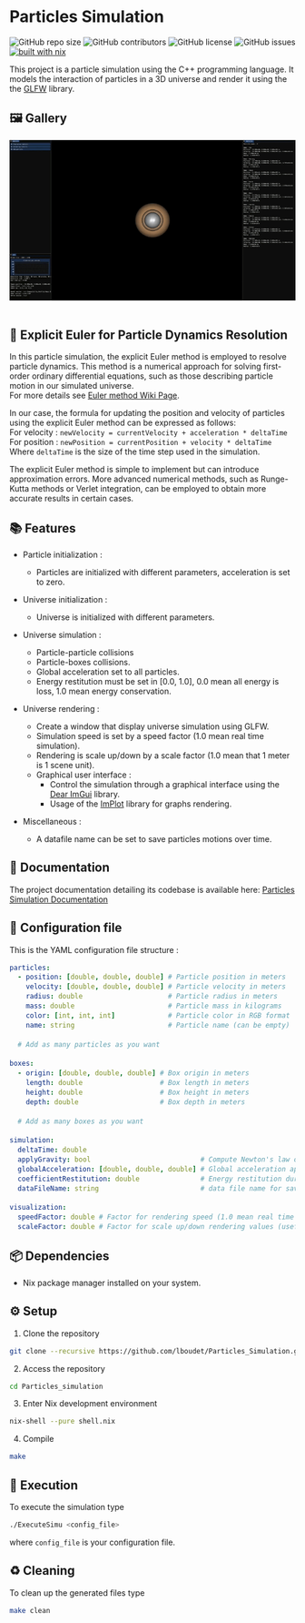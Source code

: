 # Particles Simulation

![GitHub repo size](https://img.shields.io/github/repo-size/Kojittsu/Particles_Simulation)
![GitHub contributors](https://img.shields.io/github/contributors/Kojittsu/Particles_Simulation)
![GitHub license](https://img.shields.io/github/license/Kojittsu/Particles_Simulation)
![GitHub issues](https://img.shields.io/github/issues/Kojittsu/Particles_Simulation)
[![built with nix](https://img.shields.io/static/v1?logo=nixos&logoColor=white&label=&message=Built%20with%20Nix&color=41439a)](https://builtwithnix.org)

This project is a particle simulation using the C++ programming language. It models the interaction of particles in a 3D universe and render it using the the [GLFW](https://www.glfw.org/) library.


## 🖼️ Gallery

<p align="center">
   <img src="./.github/assets/pictures/video.gif" style="margin-bottom: 15px;"/> <br>
</p>


## 📐 Explicit Euler for Particle Dynamics Resolution

In this particle simulation, the explicit Euler method is employed to resolve particle dynamics. This method is a numerical approach for solving first-order ordinary differential equations, such as those describing particle motion in our simulated universe.\
For more details see [Euler method Wiki Page](https://en.wikipedia.org/wiki/Euler_method).

In our case, the formula for updating the position and velocity of particles using the explicit Euler method can be expressed as follows:\
For velocity : `newVelocity = currentVelocity + acceleration * deltaTime`\
For position : `newPosition = currentPosition + velocity * deltaTime`\
Where `deltaTime` is the size of the time step used in the simulation.

The explicit Euler method is simple to implement but can introduce approximation errors. More advanced numerical methods, such as Runge-Kutta methods or Verlet integration, can be employed to obtain more accurate results in certain cases.

## 📚 Features

- Particle initialization :
  - Particles are initialized with different parameters, acceleration is set to zero.

- Universe initialization :
  - Universe is initialized with different parameters.

- Universe simulation :
  - Particle-particle collisions
  - Particle-boxes collisions.
  - Global acceleration set to all particles.
  - Energy restitution must be set in [0.0, 1.0], 0.0 mean all energy is loss, 1.0 mean energy conservation.

- Universe rendering :
  - Create a window that display universe simulation using GLFW.
  - Simulation speed is set by a speed factor (1.0 mean real time simulation).
  - Rendering is scale up/down by a scale factor (1.0 mean that 1 meter is 1 scene unit).
  - Graphical user interface :
    - Control the simulation through a graphical interface using the [Dear ImGui](https://github.com/ocornut/imgui) library.
    - Usage of the [ImPlot](https://github.com/epezent/implot) library for graphs rendering.

- Miscellaneous :
  - A datafile name can be set to save particles motions over time.

## 📖 Documentation

The project documentation detailing its codebase is available here: [Particles Simulation Documentation](https://kojittsu.github.io/Particles_Simulation/)

## 📝 Configuration file

This is the YAML configuration file structure :
```yaml
particles:
  - position: [double, double, double] # Particle position in meters
    velocity: [double, double, double] # Particle velocity in meters
    radius: double                     # Particle radius in meters
    mass: double                       # Particle mass in kilograms
    color: [int, int, int]             # Particle color in RGB format
    name: string                       # Particle name (can be empty)

  # Add as many particles as you want

boxes:
  - origin: [double, double, double] # Box origin in meters
    length: double                   # Box length in meters
    height: double                   # Box height in meters
    depth: double                    # Box depth in meters

  # Add as many boxes as you want

simulation:
  deltaTime: double
  applyGravity: bool                           # Compute Newton's law of universal gravitation
  globalAcceleration: [double, double, double] # Global acceleration applied to all objects
  coefficientRestitution: double               # Energy restitution during collision (1.0 mean energy conservation)
  dataFileName: string                         # data file name for saving particles positions through time (can be "")

visualization:
  speedFactor: double # Factor for rendering speed (1.0 mean real time universe rendering)
  scaleFactor: double # Factor for scale up/down rendering values (usefull for rendering with big value for example)
```
## 📦 Dependencies

- Nix package manager installed on your system.

## ⚙️ Setup

1. Clone the repository
```bash
git clone --recursive https://github.com/lboudet/Particles_Simulation.git
```

2. Access the repository
```bash
cd Particles_simulation
```

3. Enter Nix development environment
```bash
nix-shell --pure shell.nix
```

4. Compile
```bash
make
```

## 🚀 Execution

To execute the simulation type
```bash
./ExecuteSimu <config_file>
```
where `config_file` is your configuration file.

## ♻️ Cleaning

To clean up the generated files type
```bash
make clean
```
